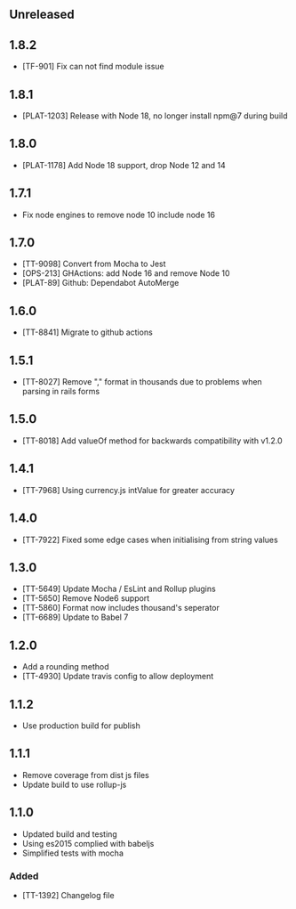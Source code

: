 ## Unreleased

## 1.8.2

- [TF-901] Fix can not find module issue

## 1.8.1

- [PLAT-1203] Release with Node 18, no longer install npm@7 during build

## 1.8.0

- [PLAT-1178] Add Node 18 support, drop Node 12 and 14

## 1.7.1

 - Fix node engines to remove node 10 include node 16

## 1.7.0

- [TT-9098] Convert from Mocha to Jest
- [OPS-213] GHActions: add Node 16 and remove Node 10
- [PLAT-89] Github: Dependabot AutoMerge

## 1.6.0

- [TT-8841] Migrate to github actions

## 1.5.1

- [TT-8027] Remove "," format in thousands due to problems when parsing in rails forms

## 1.5.0

- [TT-8018] Add valueOf method for backwards compatibility with v1.2.0

## 1.4.1

- [TT-7968] Using currency.js intValue for greater accuracy

## 1.4.0

- [TT-7922] Fixed some edge cases when initialising from string values

## 1.3.0

- [TT-5649] Update Mocha / EsLint and Rollup plugins
- [TT-5650] Remove Node6 support
- [TT-5860] Format now includes thousand's seperator
- [TT-6689] Update to Babel 7

## 1.2.0
- Add a rounding method
- [TT-4930] Update travis config to allow deployment

## 1.1.2
- Use production build for publish

## 1.1.1
- Remove coverage from dist js files
- Update build to use rollup-js

## 1.1.0

- Updated build and testing
- Using es2015 complied with babeljs
- Simplified tests with mocha

### Added
- [TT-1392] Changelog file
